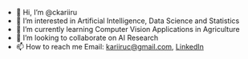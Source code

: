 - 👋 Hi, I’m @ckariiru
- 👀 I’m interested in Artificial Intelligence, Data Science and Statistics
- 🌱 I’m currently learning Computer Vision Applications in Agriculture
- 💞️ I’m looking to collaborate on AI Research
- 📫 How to reach me Email: kariiruc@gmail.com, [LinkedIn](https://www.linkedin.com/in/collins-kariuki-kariiru-11b93312a/)

<!---
ckariiru/ckariiru is a ✨ special ✨ repository because its `README.md` (this file) appears on your GitHub profile.
You can click the Preview link to take a look at your changes.
--->
